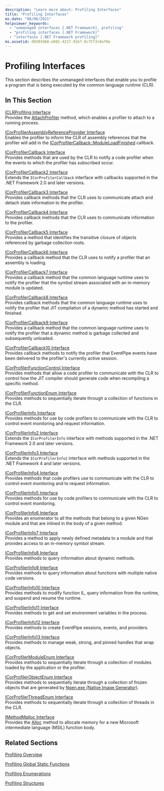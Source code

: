 ```yaml
---
description: "Learn more about: Profiling Interfaces"
title: "Profiling Interfaces"
ms.date: "08/06/2021"
helpviewer_keywords:
  - "unmanaged interfaces [.NET Framework], profiling"
  - "profiling interfaces [.NET Framework]"
  - "interfaces [.NET Framework profiling]"
ms.assetid: d9303db8-e881-4217-91b7-8c7573c8ef9e
---
```

# Profiling Interfaces

This section describes the unmanaged interfaces that enable you to profile a program that is being executed by the common language runtime (CLR).

## In This Section

[ICLRProfiling Interface](iclrprofiling-interface.md)\
Provides the [AttachProfiler](iclrprofiling-attachprofiler-method.md) method, which enables a profiler to attach to a running process.

[ICorProfilerAssemblyReferenceProvider Interface](icorprofilerassemblyreferenceprovider-interface.md)\
Enables the profiler to inform the CLR of assembly references that the profiler will add in the [ICorProfilerCallback::ModuleLoadFinished](icorprofilercallback-moduleloadfinished-method.md) callback.

[ICorProfilerCallback Interface](icorprofilercallback-interface.md)\
Provides methods that are used by the CLR to notify a code profiler when the events to which the profiler has subscribed occur.

[ICorProfilerCallback2 Interface](icorprofilercallback2-interface.md)\
Extends the `ICorProfilerCallback` interface with callbacks supported in the .NET Framework 2.0 and later versions.

[ICorProfilerCallback3 Interface](icorprofilercallback3-interface.md)\
Provides callback methods that the CLR uses to communicate attach and detach state information to the profiler.

[ICorProfilerCallback4 Interface](icorprofilercallback4-interface.md)\
Provides callback methods that the CLR uses to communicate information to the profiler.

[ICorProfilerCallback5 Interface](icorprofilercallback5-interface.md)\
Provides a method that identifies the transitive closure of objects referenced by garbage collection roots.

[ICorProfilerCallback6 Interface](icorprofilercallback6-interface.md)\
Provides a callback method that the CLR uses to notify a profiler that an assembly is loading.

[ICorProfilerCallback7 Interface](icorprofilercallback7-interface.md)\
Provides a callback method that the common language runtime uses to notify the profiler that the symbol stream associated with an in-memory module is updated.

[ICorProfilerCallback8 Interface](icorprofilercallback8-interface.md)\
Provides callback methods that the common language runtime uses to notify the profiler that JIT compilation of a dynamic method has started and finished.

[ICorProfilerCallback9 Interface](icorprofilercallback9-interface.md)\
Provides a callback method that the common language runtime uses to notify the profiler that a dynamic method is garbage collected and subsequently unloaded.

[ICorProfilerCallback10 Interface](icorprofilercallback10-interface.md)\
Provides callback methods to notify the profiler that EventPipe events have been delivered to the profiler's currently active session.

[ICorProfilerFunctionControl Interface](icorprofilerfunctioncontrol-interface.md)\
Provides methods that allow a code profiler to communicate with the CLR to control how the JIT compiler should generate code when recompiling a specific method.

[ICorProfilerFunctionEnum Interface](icorprofilerfunctionenum-interface.md)\
Provides methods to sequentially iterate through a collection of functions in the CLR.

[ICorProfilerInfo Interface](icorprofilerinfo-interface.md)\
Provides methods for use by code profilers to communicate with the CLR to control event monitoring and request information.

[ICorProfilerInfo2 Interface](icorprofilerinfo2-interface.md)\
Extends the `ICorProfilerInfo` interface with methods supported in the .NET Framework 2.0 and later versions.

[ICorProfilerInfo3 Interface](icorprofilerinfo3-interface.md)\
Extends the `ICorProfilerInfo2` interface with methods supported in the .NET Framework 4 and later versions.

[ICorProfilerInfo4 Interface](icorprofilerinfo4-interface.md)\
Provides methods that code profilers use to communicate with the CLR to control event monitoring and to request information.

[ICorProfilerInfo5 Interface](icorprofilerinfo5-interface.md)\
Provides methods for use by code profilers to communicate with the CLR to control event monitoring.

[ICorProfilerInfo6 Interface](icorprofilerinfo6-interface.md)\
Provides an enumerator to all the methods that belong to a given NGen module and that are inlined in the body of a given method.

[ICorProfilerInfo7 Interface](icorprofilerinfo7-interface.md)\
Provides a method to apply newly defined metadata to a module and that provides access to an in-memory symbol stream.

[ICorProfilerInfo8 Interface](icorprofilerinfo8-interface.md)\
Provides methods to query information about dynamic methods.

[ICorProfilerInfo9 Interface](icorprofilerinfo9-interface.md)\
Provides methods to query information about functions with multiple native code versions.

[ICorProfilerInfo10 Interface](icorprofilerinfo10-interface.md)\
Provides methods to modify function IL, query information from the runtime, and suspend and resume the runtime.

[ICorProfilerInfo11 Interface](icorprofilerinfo11-interface.md)\
Provides methods to get and set environment variables in the process.

[ICorProfilerInfo12 Interface](icorprofilerinfo12-interface.md)\
Provides methods to create EventPipe sessions, events, and providers.

[ICorProfilerInfo13 Interface](icorprofilerinfo13-interface.md)\
Provides methods to manage weak, strong, and pinned handles that wrap objects.

[ICorProfilerModuleEnum Interface](icorprofilermoduleenum-interface.md)\
Provides methods to sequentially iterate through a collection of modules loaded by the application or the profiler.

[ICorProfilerObjectEnum Interface](icorprofilerobjectenum-interface.md)\
Provides methods to sequentially iterate through a collection of frozen objects that are generated by [Ngen.exe (Native Image Generator)](../../tools/ngen-exe-native-image-generator.md).

[ICorProfilerThreadEnum Interface](icorprofilerthreadenum-interface.md)\
Provides methods to sequentially iterate through a collection of threads in the CLR.

[IMethodMalloc Interface](imethodmalloc-interface.md)\
Provides the [Alloc](imethodmalloc-alloc-method.md) method to allocate memory for a new Microsoft intermediate language (MSIL) function body.

## Related Sections

 [Profiling Overview](profiling-overview.md)

 [Profiling Global Static Functions](profiling-global-static-functions.md)

 [Profiling Enumerations](profiling-enumerations.md)

 [Profiling Structures](profiling-structures.md)
